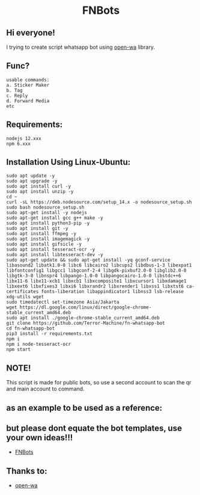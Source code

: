 <h1 align="center">FNBots</h1>

## Hi everyone! 

I trying to create script whatsapp bot using [open-wa](https://github.com/open-wa/wa-automate-nodejs) library.

## Func? 
```
usable commands: 
a. Sticker Maker
b. Tag
c. Reply
d. Forward Media
etc
```

## Requirements:
```
nodejs 12.xxx
npm 6.xxx
```

## Installation Using Linux-Ubuntu:
```
sudo apt update -y
sudo apt upgrade -y
sudo apt install curl -y
sudo apt install unzip -y
cd ~
curl -sL https://deb.nodesource.com/setup_14.x -o nodesource_setup.sh
sudo bash nodesource_setup.sh
sudo apt-get install -y nodejs
sudo apt-get install gcc g++ make -y
sudo apt install python3-pip -y
sudo apt install git -y
sudo apt install ffmpeg -y
sudo apt install imagemagick -y
sudo apt install gifsicle -y
sudo apt install tesseract-ocr -y
sudo apt install libtesseract-dev -y
sudo apt-get update && sudo apt-get install -yq gconf-service libasound2 libatk1.0-0 libc6 libcairo2 libcups2 libdbus-1-3 libexpat1 libfontconfig1 libgcc1 libgconf-2-4 libgdk-pixbuf2.0-0 libglib2.0-0 libgtk-3-0 libnspr4 libpango-1.0-0 libpangocairo-1.0-0 libstdc++6 libx11-6 libx11-xcb1 libxcb1 libxcomposite1 libxcursor1 libxdamage1 libxext6 libxfixes3 libxi6 libxrandr2 libxrender1 libxss1 libxtst6 ca-certificates fonts-liberation libappindicator1 libnss3 lsb-release xdg-utils wget
sudo timedatectl set-timezone Asia/Jakarta
wget https://dl.google.com/linux/direct/google-chrome-stable_current_amd64.deb
sudo apt install ./google-chrome-stable_current_amd64.deb
git clone https://github.com/Terror-Machine/fn-whatsapp-bot
cd fn-whatsapp-bot
pip3 install -r requirements.txt
npm i
npm i node-tesseract-ocr
npm start

```
## NOTE!
This script is made for public bots, so use a second account to scan the qr and main account to command.

## as an example to be used as a reference:
## but please dont equate the bot templates, use your own ideas!!!
- [FNBots](https://https://api.whatsapp.com/send?phone=6288239049722&text=.commands)

## Thanks to:
- [open-wa](https://github.com/open-wa/wa-automate-nodejs)
